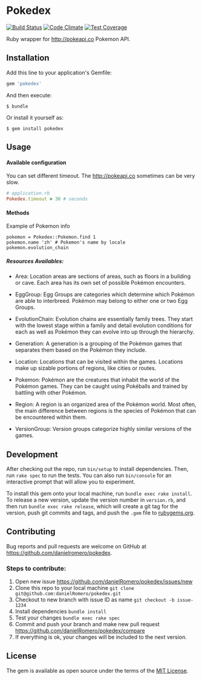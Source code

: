 # Pokedex
[![Build Status](https://travis-ci.org/danielRomero/pokedex.svg?branch=master)](https://travis-ci.org/danielRomero/pokedex)
[![Code Climate](https://codeclimate.com/github/danielRomero/pokedex/badges/gpa.svg)](https://codeclimate.com/github/danielRomero/pokedex)
[![Test Coverage](https://codeclimate.com/github/danielRomero/pokedex/badges/coverage.svg)](https://codeclimate.com/github/danielRomero/pokedex/coverage)

Ruby wrapper for http://pokeapi.co Pokemon API.

## Installation

Add this line to your application's Gemfile:

```ruby
gem 'pokedex'
```

And then execute:

    $ bundle

Or install it yourself as:

    $ gem install pokedex

## Usage

#### Available configuration
You can set different timeout. The http://pokeapi.co sometimes can be very slow.
  ```ruby
  # application.rb
  Pokedex.timeout = 30 # seconds
  ```
#### Methods
Example of Pokemon info
```
pokemon = Pokedex::Pokemon.find 1
pokemon.name 'zh' # Pokemon's name by locale
pokemon.evolution_chain

```
##### Resources Availables:
  - Area: Location areas are sections of areas, such as floors in a building or cave. Each area has its own set of possible Pokémon encounters.

  - EggGroup: Egg Groups are categories which determine which Pokémon are able to interbreed. Pokémon may belong to either one or two Egg Groups.

  - EvolutionChain: Evolution chains are essentially family trees. They start with the lowest stage within a family and detail evolution conditions for each as well as Pokémon they can evolve into up through the hierarchy.

  - Generation: A generation is a grouping of the Pokémon games that separates them based on the Pokémon they include.

  - Location: Locations that can be visited within the games. Locations make up sizable portions of regions, like cities or routes.

  - Pokemon: Pokémon are the creatures that inhabit the world of the Pokémon games. They can be caught using Pokéballs and trained by battling with other Pokémon.

  - Region: A region is an organized area of the Pokémon world. Most often, the main difference between regions is the species of Pokémon that can be encountered within them.

  - VersionGroup: Version groups categorize highly similar versions of the games.

## Development

After checking out the repo, run `bin/setup` to install dependencies. Then, run `rake spec` to run the tests. You can also run `bin/console` for an interactive prompt that will allow you to experiment.

To install this gem onto your local machine, run `bundle exec rake install`. To release a new version, update the version number in `version.rb`, and then run `bundle exec rake release`, which will create a git tag for the version, push git commits and tags, and push the `.gem` file to [rubygems.org](https://rubygems.org).

## Contributing

Bug reports and pull requests are welcome on GitHub at https://github.com/danielromero/pokedex.

### Steps to contribute:
  1. Open new issue https://github.com/danielRomero/pokedex/issues/new
  2. Clone this repo to your local machine `git clone git@github.com:danielRomero/pokedex.git`
  3. Checkout to new branch with issue ID as name `git checkout -b issue-1234`
  4. Install dependencies `bundle install`
  5. Test your changes `bundle exec rake spec`
  6. Commit and push your branch and make new pull request https://github.com/danielRomero/pokedex/compare
  7. If everything is ok, your changes will be included to the next version.

## License

The gem is available as open source under the terms of the [MIT License](http://opensource.org/licenses/MIT).
